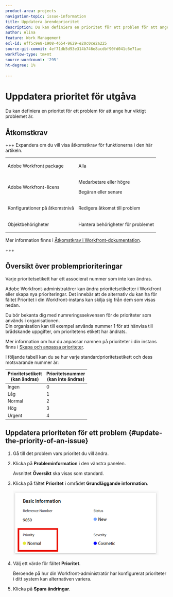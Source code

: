 ```yaml
---
product-area: projects
navigation-topic: issue-information
title: Uppdatera ärendeprioritet
description: Du kan definiera en prioritet för ett problem för att ange hur viktigt problemet är.
author: Alina
feature: Work Management
exl-id: eff5c9e8-1908-4654-9629-e20c0ce2a225
source-git-commit: 4ef71db5d93e314b746e8acdbf90fd041c6e71ae
workflow-type: tm+mt
source-wordcount: '295'
ht-degree: 1%

---
```


# Uppdatera prioritet för utgåva

Du kan definiera en prioritet för ett problem för att ange hur viktigt problemet är.

## Åtkomstkrav

+++ Expandera om du vill visa åtkomstkrav för funktionerna i den här artikeln.

<table style="table-layout:auto"> 
 <col> 
 <col> 
 <tbody> 
  <tr> 
   <td role="rowheader">Adobe Workfront package</td> 
   <td> <p>Alla</p> </td> 
  </tr> 
  <tr> 
   <td role="rowheader">Adobe Workfront-licens</td> 
   <td><p>Medarbetare eller högre</p> 
   <p>Begäran eller senare</p> </td> 
  </tr> 
  <tr> 
   <td role="rowheader">Konfigurationer på åtkomstnivå</td> 
   <td> <p>Redigera åtkomst till problem</p> </td> 
  </tr> 
  <tr> 
   <td role="rowheader">Objektbehörigheter</td> 
   <td> <p>Hantera behörigheter för problemet</p> </td> 
  </tr> 
 </tbody> 
</table>

Mer information finns i [Åtkomstkrav i Workfront-dokumentation](/help/quicksilver/administration-and-setup/add-users/access-levels-and-object-permissions/access-level-requirements-in-documentation.md).

+++

## Översikt över problemprioriteringar

Varje prioritetsetikett har ett associerat nummer som inte kan ändras.

Adobe Workfront-administratörer kan ändra prioritetsetiketter i Workfront eller skapa nya prioriteringar. Det innebär att de alternativ du kan ha för fältet Prioritet i din Workfront-instans kan skilja sig från dem som visas nedan.

Du bör bekanta dig med numreringssekvensen för de prioriteter som används i organisationen.\
Din organisation kan till exempel använda nummer 1 för att hänvisa till brådskande uppgifter, om prioritetens etikett har ändrats.

Mer information om hur du anpassar namnen på prioriteter i din instans finns i [Skapa och anpassa prioriteter](../../../administration-and-setup/customize-workfront/creating-custom-status-and-priority-labels/create-customize-priorities.md).

I följande tabell kan du se hur varje standardprioritetsetikett och dess motsvarande nummer är:

<table style="table-layout:auto"> 
 <col> 
 <col> 
 <thead> 
  <tr> 
   <th>Prioritetsetikett <br>(kan ändras) </th> 
   <th>Prioritetsnummer <br> (kan inte ändras) </th> 
  </tr> 
 </thead> 
 <tbody> 
  <tr> 
   <td> Ingen </td> 
   <td> 0 </td> 
  </tr> 
  <tr> 
   <td> Låg </td> 
   <td> 1 </td> 
  </tr> 
  <tr> 
   <td> Normal </td> 
   <td> 2 </td> 
  </tr> 
  <tr> 
   <td> Hög </td> 
   <td> 3 </td> 
  </tr> 
  <tr> 
   <td> Urgent </td> 
   <td> 4 </td> 
  </tr> 
 </tbody> 
</table>

## Uppdatera prioriteten för ett problem {#update-the-priority-of-an-issue}

1. Gå till det problem vars prioritet du vill ändra.
1. Klicka på **Probleminformation** i den vänstra panelen.

   Avsnittet **Översikt** ska visas som standard.

1. Klicka på fältet **Prioritet** i området **Grundläggande information**.

   ![Ärendeprioritet](assets/issue-priority-field.png)

1. Välj ett värde för fältet **Prioritet**.

   Beroende på hur din Workfront-administratör har konfigurerat prioriteter i ditt system kan alternativen variera.

1. Klicka på **Spara ändringar**.
